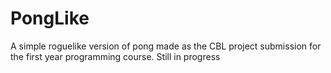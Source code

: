 # PongLike
A simple roguelike version of pong made as the CBL project submission for the first year programming course. Still in progress
